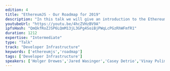 ```yaml
---
edition: 4
title: "EthereumJS - Our Roadmap for 2019"
description: "In this talk we will give an introduction to the EthereumJS ecosystem and the various libraries we are maintaining and provide an outlook on future developments. We will tell you about the state of our virtual machine implementation and plans on Ewasm integration and we will retrace the progress on our client project. We will further talk about where we think we can contribute to the latest sharding research efforts and explain why we get more and more excited about TypeScript, what AssemblyScript is and what all this has to do with progress and future integration of an Ewasm virtual machine. This will be a combined talk by various members of the EthereumJS team."
youtubeUrl: "https://youtu.be/4hcZVHzBV9A"
ipfsHash: "QmQkfRoZJSP6LQmM13jL3GPg4SoiBjPWqLcPGzRhWFmfR1"
duration: 1212
expertise: "Intermediate"
type: "Talk"
track: "Developer Infrastructure"
keywords: ['ethereumjs','roadmap']
tags: ['Developer Infrastructure']
speakers: ['Holger Drewes','Jared Wasinger','Casey Detrio','Vinay Pulim','Alex Beregszaszi']
---
```

